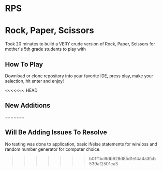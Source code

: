 # RPS
# Rock, Paper, Scissors
Took 20 minutes to build a VERY crude version of Rock, Paper, Scissors for mother's 5th grade students to play with

## How To Play

Download or clone repository into your favorite IDE, press play, make your selection, hit enter and enjoy!

<<<<<<< HEAD
## New Additions
=======

## Will Be Adding Issues To Resolve
No testing was done to application, basic if/else statements for win/loss and random number generator for computer choice. 
>>>>>>> b01f1bd8db928d85d1e14a4a3fcb539af2501ca3
